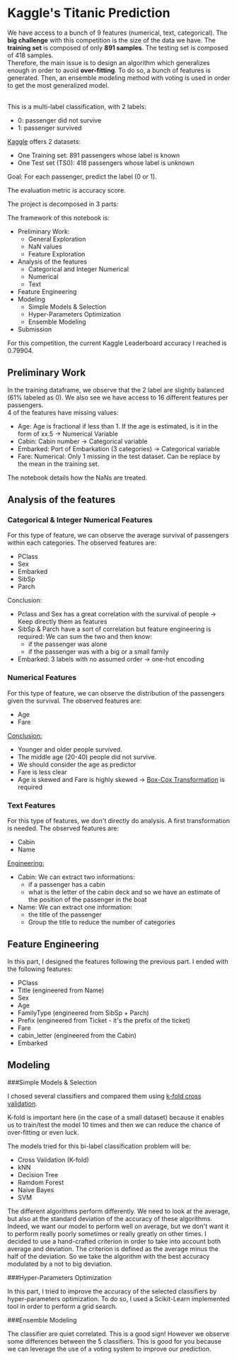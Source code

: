 # Kaggle's Titanic Prediction




We have access to a bunch of 9 features (numerical, text, categorical). The <b>big challenge</b> with this competition is the size of the data we have. The <b>training set</b> is composed of only <b>891 samples</b>. The testing set is composed of 418 samples. <br>Therefore, the main issue is to design an algorithm which generalizes enough in order to avoid <b>over-fitting</b>. To do so, a bunch of features is generated. Then, an ensemble modeling method with voting is used in order to get the most generalized model.<br><br>

This is a multi-label classification, with 2 labels:

- 0: passenger did not survive
- 1: passenger survived

[Kaggle](https://www.kaggle.com) offers 2 datasets:
- One Training set: 891 passengers whose label is known
- One Test set (TS0): 418 passengers whose label is unknown

Goal: For each passenger, predict the label (0 or 1).

The evaluation metric is accuracy score. 

The project is decomposed in 3 parts:

The framework of this notebook is:
- Preliminary Work:
    - General Exploration
    - NaN values
    - Feature Exploration
- Analysis of the features
    - Categorical and Integer Numerical
    - Numerical
    - Text
- Feature Engineering
- Modeling
    - Simple Models & Selection
    - Hyper-Parameters Optimization 
    - Ensemble Modeling
- Submission

For this competition, the current Kaggle Leaderboard accuracy I reached is 0.79904. 

## Preliminary Work



In the training dataframe, we observe that the 2 label are slightly balanced (61% labeled as 0). We also see we have access to 16 different features per passengers. <br> 4 of the features have missing values:

- Age: Age is fractional if less than 1. If the age is estimated, is it in the form of xx.5 -> Numerical Variable
- Cabin: Cabin number -> Categorical variable
- Embarked: Port of Embarkation (3 categories)  -> Categorical variable
- Fare: Numerical: Only 1 missing in the test dataset. Can be replace by the mean in the training set. 

The notebook details how the NaNs are treated. 

## Analysis of the features

### Categorical & Integer Numerical Features

For this type of feature, we can observe the average survival of passengers within each categories. The observed features are: 

- PClass
- Sex
- Embarked
- SibSp
- Parch

Conclusion:

- Pclass and Sex has a great correlation with the survival of people -> Keep directly them as features
- SibSp & Parch have a sort of correlation but feature engineering is required: We can sum the two and then know:
	- if the passenger was alone 
	- if the passenger was with a big or a small family
- Embarked: 3 labels with no assumed order -> one-hot encoding 

### Numerical Features

For this type of feature, we can observe the distribution of the passengers given the survival. The observed features are: 

- Age
- Fare

<u>Conclusion:</u>
- Younger and older people survived.
- The middle age (20-40) people did not survive. 
- We should consider the age as predictor
- Fare is less clear
- Age is skewed and Fare is highly skewed  -> [Box-Cox Transformation](https://docs.scipy.org/doc/scipy/reference/generated/scipy.stats.boxcox.html) is required

### Text Features

For this type of features, we don't directly do analysis. A first transformation is needed. The observed features are:

- Cabin
- Name 

<u>Engineering:</u>
- Cabin: We can extract two informations: 
	- if a passenger has a cabin 
	- what is the letter of the cabin deck and so we have an estimate of the position of the passenger in the boat
- Name: We can extract one information:
	- the title of the passenger
	- Group the title to reduce the number of categories


## Feature Engineering

In this part, I designed the features following the previous part. I ended with the following features:

- PClass
- Title (engineered from Name)
- Sex
- Age
- FamilyType (engineered from SibSp + Parch)
- Prefix (engineered from Ticket - it's the prefix of the ticket)
- Fare
- cabin_letter (engineered from the Cabin)
- Embarked 

## Modeling

###Simple Models & Selection

I chosed several classifiers and compared them using [k-fold cross validation](https://en.wikipedia.org/wiki/Cross-validation_(statistics)). <br>

K-fold is important here (in the case of a small dataset) because it enables us to train/test the model 10 times and then we can reduce the chance of over-fitting or even luck.

The models tried for this bi-label classification problem will be:
- Cross Validation (K-fold)
- kNN
- Decision Tree
- Ramdom Forest
- Naive Bayes
- SVM



The different algorithms perform differently. We need to look at the average, but also at the standard deviation of the accuracy of these algorithms. Indeed, we want our model to perform well on average, but we don't want it to perform really poorly sometimes or really greatly on other times. 
I decided to use a hand-crafted criterion in order to take into account both average and deviation. The criterion is defined as the average minus the half of the deviation. So we take the algorithm with the best accuracy modulated by a not to big deviation.




###Hyper-Parameters Optimization 

In this part, I tried to improve the accuracy of the selected classifiers by hyper-parameters optimization. To do so, I used a Scikit-Learn implemented tool in order to perform a grid search.

###Ensemble Modeling



The classifier are quiet correlated. This is a good sign! However we observe some differences between the 5 classifiers. This is good for you because we can leverage the use of a voting system to improve our prediction.








